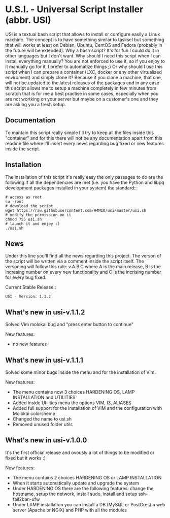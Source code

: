 U.S.I. - Universal Script Installer (abbr. USI)
================================================

USI is a textual bash script that allows to install or configure easily a Linux machine.
The concept is to have something similar to tasksel but something that will works at least on Debian, Ubuntu, CentOS and Fedora (probably in the future will be extended).
Why a bash script? It's for fun I could do it in other languages but I don't want.
Why should I need this script when I can install everything manually? You are not enforced to use it, so if you enjoy to it manually go for it, I prefer to automatize things ;)
Or why should I use this script when I can prepare a container (LXC, docker or any other virtualized enviroment) and simply clone it? Because if you clone a machine, that one, will not be updated to the latest releases of the packages and in any case this script allows me to setup a machine completely in few minutes from scratch that is for me a best practise in some cases, especially when you are not wortking on your server but maybe on a customer's one and they are asking you a fresh setup.

Documentation
-------------

To mantain this script really simple I'll try to keep all the files inside this "container" and for this there will not be any documentation apart from this readme file where I'll insert every news regarding bug fixed or new features inside the script.

Installation
------------

The installation of this script it's really easy the only passages to do are the following:If all the dependencies are met (i.e. you have the Python and libpq
development packages installed in your system) the standard::

	# access as root
	su -root
	# download the script 
	wget https://raw.githubusercontent.com/H4M1O/usi/master/usi.sh
	# modify the permission on it
	chmod 755 usi.sh
	# launch it and enjoy :)
	./usi.sh

News
------------

Under this line you'll find all the news regarding this project.
The verson of the script will be written via a comment inside the script itself.
The versoning will follow this rule: v.A.B.C where A is the main release, B is the incresing number on every new functionality and C is the incrising number for every bug fixed.

Current Stable Release::

	USI - Version: 1.1.2

What's new in usi-v.1.1.2
-------------------------

Solved Vim molokai bug and "press enter button to continue"

New features:

- no new features

What's new in usi-v.1.1.1
-------------------------

Solved some minor bugs inside the menu and for the installation of Vim.

New features:

- The menu contains now 3 choices HARDENING OS, LAMP INSTALLATION and UTILITIES
- Added inside Utilities menu the options VIM, I3, ALIASES
- Added full support for the installation of VIM and the configuration with Molokai colorsheme
- Changed the name to usi.sh
- Removed unused folder utils

What's new in usi-v.1.0.0
-------------------------

It's the first official release and ovously a lot of things to be modified or fixed but it works :)

New features:

- The menu contains 2 choices HARDENING OS or LAMP INSTALLATION
- When it starts automatically update and upgrade the system
- Under HARDENING OS there are the following features: change the hostname, setup the network, install sudo, install and setup ssh-fail2ban-ufw
- Under LAMP installation you can install a DB (MySQL or PostGres) a web server (Apache or NGIX) and PHP with all the modules
